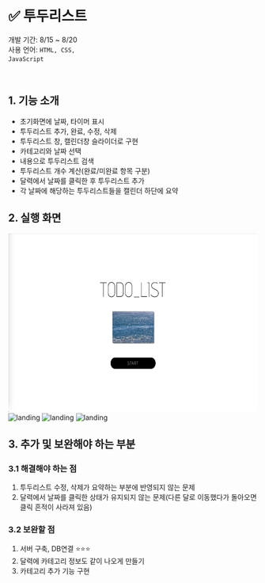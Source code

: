 # ✅ 투두리스트
개발 기간: 8/15 ~ 8/20<br>
사용 언어: <code>HTML, CSS, JavaScript</code> <br>


<br>

## 1. 기능 소개
- 초기화면에 날짜, 타이머 표시
- 투두리스트 추가, 완료, 수정, 삭제
- 투두리스트 창, 캘린더창 슬라이더로 구현
- 카테고리와 날짜 선택
- 내용으로 투두리스트 검색
- 투두리스트 개수 계산(완료/미완료 항목 구분)
- 달력에서 날짜를 클릭한 후 투두리스트 추가
- 각 날짜에 해당하는 투두리스트들을 캘린더 하단에 요약   



## 2. 실행 화면
<img src="./img/landing_page.png" alt="landing" width="520" height="360">
<img src="./img/main_page_3.png" alt="landing" width="520" height="360">
<img src="./img/main_page_1.png" alt="landing" width="520" height="360">
<img src="./img/main_page_2.png" alt="landing" width="520" height="360">



## 3. 추가 및 보완해야 하는 부분
### 3.1 해결해야 하는 점
1. 투두리스트 수정, 삭제가 요약하는 부분에 반영되지 않는 문제
2. 달력에서 날짜를 클릭한 상태가 유지되지 않는 문제(다른 달로 이동했다가 돌아오면 클릭 흔적이 사라져 있음)<br>

### 3.2 보완할 점
1. 서버 구축, DB연결 ⭐⭐⭐
2. 달력에 카테고리 정보도 같이 나오게 만들기
3. 카테고리 추가 기능 구현

